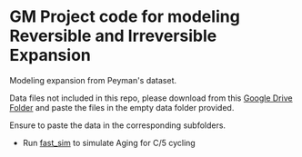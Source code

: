 # GM Project code for modeling Reversible and Irreversible Expansion
Modeling expansion from Peyman's dataset.

Data files not included in this repo, please download from
 this [Google Drive Folder](https://drive.google.com/drive/folders/1HMSKodHRnhgZWOlPLtjzm5fXx6zkhF-c?usp=sharing) and paste the files in the empty data folder provided. 
 
Ensure to paste the data in the corresponding subfolders.

- Run [fast_sim](./fast_sim_clean.ipynb) to simulate Aging for C/5 cycling
